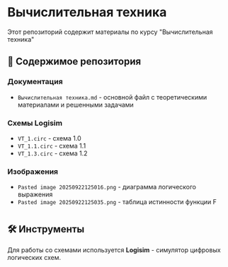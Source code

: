 # Вычислительная техника

Этот репозиторий содержит материалы по курсу "Вычислительная техника"
## 📁 Содержимое репозитория

### Документация
- `Вычислительная техника.md` - основной файл с теоретическими материалами и решенными задачами

### Схемы Logisim
- `VT_1.circ` - схема 1.0
- `VT_1.1.circ` - схема 1.1
- `VT_1.3.circ` - схема 1.2

### Изображения
- `Pasted image 20250922125016.png` - диаграмма логического выражения
- `Pasted image 20250922125035.png` - таблица истинности функции F

#

## 🛠️ Инструменты

Для работы со схемами используется **Logisim** - симулятор цифровых логических схем.

